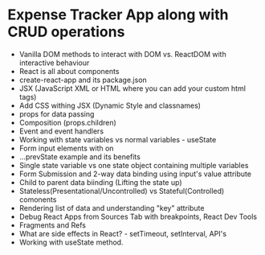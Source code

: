 # Expense Tracker App along with CRUD operations

- Vanilla DOM methods to interact with DOM vs. ReactDOM with interactive behaviour
- React is all about components
- create-react-app and its package.json
- JSX (JavaScript XML or HTML where you can add your custom html tags)
- Add CSS withing JSX (Dynamic Style and classnames)
- props for data passing
- Composition (props.children)
- Event and event handlers
- Working with state variables vs normal variables - useState
- Form input elements with on<EventHandlerName>
- ...prevState example and its benefits
- Single state variable vs one state object containing multiple variables
- Form Submission and 2-way data binding using input's value attribute
- Child to parent data biinding (Lifting the state up)
- Stateless(Presentational/Uncontrolled) vs Stateful(Controlled) comonents
- Rendering list of data and understanding "key" attribute
- Debug React Apps from Sources Tab with breakpoints, React Dev Tools
- Fragments and Refs
- What are side effects in React? - setTimeout, setInterval, API's
- Working with useState method.
